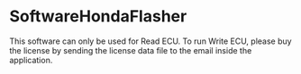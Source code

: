 # SoftwareHondaFlasher
This software can only be used for Read ECU. To run Write ECU, please buy the license by sending the license data file to the email inside the application.
